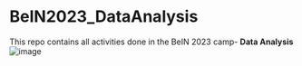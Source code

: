 # BeIN2023_DataAnalysis
This repo contains all activities done in the BeIN 2023 camp- **Data Analysis**
![image](https://github.com/HalaMostafa/BeIN2023_DataAnalysis/assets/43215546/319654d6-eef5-4758-9d8b-904844f083b8)

